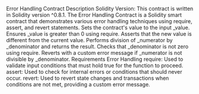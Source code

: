 Error Handling Contract
Description
Solidity Version: This contract is written in Solidity version ^0.8.1.
The Error Handling Contract is a Solidity smart contract that demonstrates various error handling techniques using require, assert, and revert statements.
Sets the contract's value to the input _value.
Ensures _value is greater than 0 using require.
Asserts that the new value is different from the current value.
Performs division of _numerator by _denominator and returns the result.
Checks that _denominator is not zero using require.
Reverts with a custom error message if _numerator is not divisible by _denominator.
Requirements
Error Handling
require: Used to validate input conditions that must hold true for the function to proceed.
assert: Used to check for internal errors or conditions that should never occur.
revert: Used to revert state changes and transactions when conditions are not met, providing a custom error message.
